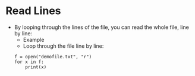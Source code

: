 # Read Lines
- By looping through the lines of the file, you can read the whole file, line by line:
    - Example
    - Loop through the file line by line:
    ```
    f = open("demofile.txt", "r")
    for x in f:
        print(x)
    ```